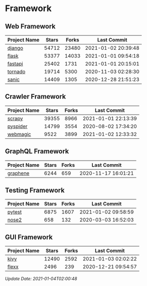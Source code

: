# Framework

## Web Framework
| Project Name | Stars | Forks | Last Commit |
| ------------ | ----- | ----- | ----------- |
| [django](https://github.com/django/django) | 54712 | 23480 | 2021-01-02 20:39:48 |
| [flask](https://github.com/pallets/flask) | 53377 | 14033 | 2021-01-01 09:54:18 |
| [fastapi](https://github.com/tiangolo/fastapi) | 25402 | 1731 | 2021-01-01 20:15:01 |
| [tornado](https://github.com/tornadoweb/tornado) | 19714 | 5300 | 2020-11-03 02:28:30 |
| [sanic](https://github.com/huge-success/sanic) | 14409 | 1305 | 2020-12-28 21:51:23 |

## Crawler Framework
| Project Name | Stars | Forks | Last Commit |
| ------------ | ----- | ----- | ----------- |
| [scrapy](https://github.com/scrapy/scrapy) | 39355 | 8966 | 2021-01-01 22:13:39 |
| [pyspider](https://github.com/binux/pyspider) | 14799 | 3554 | 2020-08-02 17:34:20 |
| [webmagic](https://github.com/code4craft/webmagic) | 9522 | 3899 | 2021-01-02 12:33:32 |

## GraphQL Framework
| Project Name | Stars | Forks | Last Commit |
| ------------ | ----- | ----- | ----------- |
| [graphene](https://github.com/graphql-python/graphene) | 6244 | 659 | 2020-11-17 16:01:21 |

## Testing Framework
| Project Name | Stars | Forks | Last Commit |
| ------------ | ----- | ----- | ----------- |
| [pytest](https://github.com/pytest-dev/pytest) | 6875 | 1607 | 2021-01-02 09:58:59 |
| [nose2](https://github.com/nose-devs/nose2) | 658 | 132 | 2020-03-03 16:52:03 |

## GUI Framework
| Project Name | Stars | Forks | Last Commit |
| ------------ | ----- | ----- | ----------- |
| [kivy](https://github.com/kivy/kivy) | 12490 | 2592 | 2021-01-03 02:02:22 |
| [flexx](https://github.com/flexxui/flexx) | 2496 | 239 | 2020-12-21 09:54:57 |

*Update Date: 2021-01-04T02:00:48*